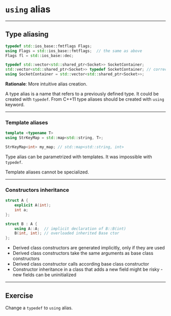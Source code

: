 <!-- .slide: data-background="#111111" -->
# `using` alias

___

## Type aliasing

```cpp
typedef std::ios_base::fmtflags Flags;
using Flags = std::ios_base::fmtflags;  // the same as above
Flags fl = std::ios_base::dec;
```
<!-- .element: class="fragment fade-in" -->

```cpp
typedef std::vector<std::shared_ptr<Socket>> SocketContainer;
std::vector<std::shared_ptr<Socket>> typedef SocketContainer; // correct ;)
using SocketContainer = std::vector<std::shared_ptr<Socket>>;
```
<!-- .element: class="fragment fade-in" -->

**Rationale**: More intuitive alias creation.
<!-- .element: class="fragment fade-in" -->

A type alias is a name that refers to a previously defined type. It could be created with `typedef`.
From C++11 type aliases should be created with `using` keyword.
<!-- .element: class="fragment fade-in" -->

___

### Template aliases

```cpp
template <typename T>
using StrKeyMap = std::map<std::string, T>;

StrKeyMap<int> my_map; // std::map<std::string, int>
```

Type alias can be parametrized with templates. It was impossible with `typedef`.
<!-- .element: class="fragment fade-in" -->

Template aliases cannot be specialized.
<!-- .element: class="fragment fade-in" -->

___

### Constructors inheritance

```cpp
struct A {
    explicit A(int);
    int a;
};

struct B : A {
    using A::A;  // implicit declaration of B::B(int)
    B(int, int); // overloaded inherited Base ctor
};
```

* <!-- .element: class="fragment fade-in" --> Derived class constructors are generated implicitly, only if they are used
* <!-- .element: class="fragment fade-in" --> Derived class constructors take the same arguments as base class constructors
* <!-- .element: class="fragment fade-in" --> Derived class constructor calls according base class constructor
* <!-- .element: class="fragment fade-in" --> Constructor inheritance in a class that adds a new field might be risky - new fields can be uninitialized

___

## Exercise

Change a `typedef` to `using` alias.
